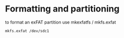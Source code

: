 # Formatting and partitioning

to format an exFAT partition use mkexfatfs / mkfs.exfat

```sh
mkfs.exfat /dev/sdc1
```
